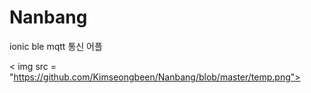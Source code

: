 # Nanbang
ionic ble mqtt 통신 어플

< img src = "https://github.com/Kimseongbeen/Nanbang/blob/master/temp.png">

